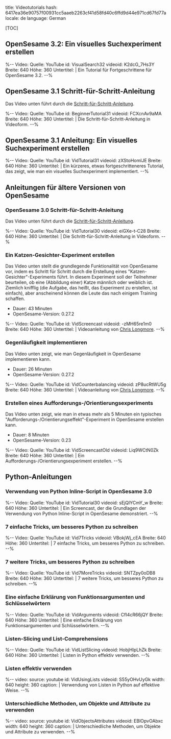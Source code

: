 title: Videotutorials
hash: 6417ea36e90757f00931cc5aaeb2263cf41d58fd40c6ffd9d44e971cd67fd77a
locale: de
language: German

[TOC]

## OpenSesame 3.2: Ein visuelles Suchexperiment erstellen

%--
Video:
 Quelle: YouTube
 id: VisualSearch32
 videoid: K2dcG_7Hs3Y
 Breite: 640
 Höhe: 360
 Untertitel: |
  Ein Tutorial für Fortgeschrittene für OpenSesame 3.2.
--%


## OpenSesame 3.1 Schritt-für-Schritt-Anleitung

Das Video unten führt durch die [Schritt-für-Schritt-Anleitung](/tutorials/step-by-step-tutorial/).

%--
Video:
 Quelle: YouTube
 id: BeginnerTutorial31
 videoid: FCXcnAv9aMA
 Breite: 640
 Höhe: 360
 Untertitel: |
  Die Schritt-für-Schritt-Anleitung in Videoform.
--%


## OpenSesame 3.1 Anleitung: Ein visuelles Suchexperiment erstellen

%--
Video:
 Quelle: YouTube
 id: VidTutorial31
 videoid: zXStoHomIJE
 Breite: 640
 Höhe: 360
 Untertitel: |
  Ein kürzeres, etwas fortgeschritteneres Tutorial, das zeigt, wie man ein visuelles Suchexperiment implementiert.
--%


## Anleitungen für ältere Versionen von OpenSesame

### OpenSesame 3.0 Schritt-für-Schritt-Anleitung

Das Video unten führt durch die [Schritt-für-Schritt-Anleitung](/tutorials/step-by-step-tutorial/).

%--
Video:
 Quelle: YouTube
 id: VidTutorial30
 videoid: eiGXe-t-C28
 Breite: 640
 Höhe: 360
 Untertitel: |
  Die Schritt-für-Schritt-Anleitung in Videoform.
--%

### Ein Katzen-Gesichter-Experiment erstellen

Das Video unten stellt die grundlegende Funktionalität von OpenSesame vor, indem es Schritt für Schritt durch die Erstellung eines "Katzen-Gesichter"-Experiments führt. In diesem Experiment soll der Teilnehmer beurteilen, ob eine (Abbildung einer) Katze männlich oder weiblich ist. Ziemlich knifflig (die Aufgabe, das heißt, das Experiment zu erstellen, ist einfach), aber anscheinend können die Leute das nach einigem Training schaffen.

- Dauer: 43 Minuten
- OpenSesame-Version: 0.27.2

%--
Video:
 Quelle: YouTube
 id: VidScreencast
 videoid: -zMH65re1m0
 Breite: 640
 Höhe: 360
 Untertitel: |
  Videoanleitung von <a href="http://chrislongmore.co.uk/">Chris Longmore</a>.
--%

### Gegenläufigkeit implementieren

Das Video unten zeigt, wie man Gegenläufigkeit in OpenSesame implementieren kann.

- Dauer: 26 Minuten
- OpenSesame-Version: 0.27.2

%--
Video:
 Quelle: YouTube
 id: VidCounterbalancing
 videoid: zP8ucRtWU5g
 Breite: 640
 Höhe: 360
 Untertitel: |
  Videoanleitung von <a href="http://chrislongmore.co.uk/">Chris Longmore</a>.
--%

### Erstellen eines Aufforderungs-/Orientierungsexperiments

Das Video unten zeigt, wie man in etwas mehr als 5 Minuten ein typisches "Aufforderungs-/Orientierungseffekt"-Experiment in OpenSesame erstellen kann.

- Dauer: 8 Minuten
- OpenSesame-Version: 0.23

%--
Video:
 Quelle: YouTube
 id: VidScreencastOld
 videoid: Liq9WCtN0Zk
 Breite: 640
 Höhe: 360
 Untertitel: |
  Ein Aufforderungs-/Orientierungsexperiment erstellen.
--%


## Python-Anleitungen

### Verwendung von Python Inline-Script in OpenSesame 3.0

%--
Video:
 Quelle: YouTube
 id: VidTutorial30
 videoid: sEjQlYCmY_w
 Breite: 640
 Höhe: 360
 Untertitel: |
  Ein Screencast, der die Grundlagen der Verwendung von Python Inline-Script in OpenSesame demonstriert.
--%

### 7 einfache Tricks, um besseres Python zu schreiben

%--
Video:
 Quelle: YouTube
 id: Vid7Tricks
 videoid: VBokjWj_cEA
 Breite: 640
 Höhe: 360
 Untertitel: |
  7 einfache Tricks, um besseres Python zu schreiben.
--%

### 7 weitere Tricks, um besseres Python zu schreiben

%--
Video:
 Quelle: YouTube
 id: Vid7MoreTricks
 videoid: SNTZpy0oDB8
 Breite: 640
 Höhe: 360
 Untertitel: |
  7 weitere Tricks, um besseres Python zu schreiben.
--%

### Eine einfache Erklärung von Funktionsargumenten und Schlüsselwörtern

%--
Video:
 Quelle: YouTube
 id: VidArguments
 videoid: CfI4cR66jQY
 Breite: 640
 Höhe: 360
 Untertitel: |
  Eine einfache Erklärung von Funktionsargumenten und Schlüsselwörtern.
--%

### Listen-Slicing und List-Comprehensions

%--
Video:
 Quelle: YouTube
 id: VidListSlicing
 videoid: HobjHIpLhZk
 Breite: 640
 Höhe: 360
 Untertitel: |
  Listen in Python effektiv verwenden.
--%

### Listen effektiv verwenden

%--
video:
 source: youtube
 id: VidUsingLists
 videoid: S55yOHvUyGk
 width: 640
 height: 360
 caption: |
  Verwendung von Listen in Python auf effektive Weise.
--%

### Unterschiedliche Methoden, um Objekte und Attribute zu verwenden

%--
video:
 source: youtube
 id: VidObjectsAttributes
 videoid: EBlOpvOAbxc
 width: 640
 height: 360
 caption: |
  Unterschiedliche Methoden, um Objekte und Attribute zu verwenden.
--%

[chris-longmore]: http://www.chrislongmore.co.uk/
[tutorial]: /tutorials/step-by-step-tutorial
[cat-faces-photos]: http://www.chrislongmore.co.uk/screencasts/supporting_material/catfacephotos.zip
[cat-faces-experiment]: http://www.chrislongmore.co.uk/screencasts/supporting_material/cats.opensesame.tar.gz